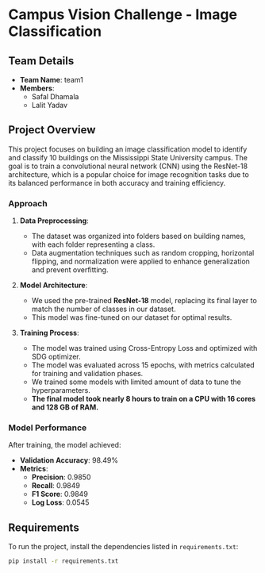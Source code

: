 # Campus Vision Challenge - Image Classification

## Team Details
- **Team Name**: team1
- **Members**:
  - Safal Dhamala
  - Lalit Yadav

## Project Overview
This project focuses on building an image classification model to identify and classify 10 buildings on the Mississippi State University campus. The goal is to train a convolutional neural network (CNN) using the ResNet-18 architecture, which is a popular choice for image recognition tasks due to its balanced performance in both accuracy and training efficiency.

### Approach
1. **Data Preprocessing**:
   - The dataset was organized into folders based on building names, with each folder representing a class.
   - Data augmentation techniques such as random cropping, horizontal flipping, and normalization were applied to enhance generalization and prevent overfitting.

2. **Model Architecture**:
   - We used the pre-trained **ResNet-18** model, replacing its final layer to match the number of classes in our dataset.
   - This model was fine-tuned on our dataset for optimal results.

3. **Training Process**:
   - The model was trained using Cross-Entropy Loss and optimized with SDG optimizer.
   - The model was evaluated across 15 epochs, with metrics calculated for training and validation phases.
   - We trained some models with limited amount of data to tune the hyperparameters.
   - **The final model took nearly 8 hours to train on a CPU with 16 cores and 128 GB of RAM.**

### Model Performance
After training, the model achieved:
- **Validation Accuracy**: 98.49%
- **Metrics**:
  - **Precision**: 0.9850
  - **Recall**: 0.9849
  - **F1 Score**: 0.9849
  - **Log Loss**: 0.0545
## Requirements
To run the project, install the dependencies listed in `requirements.txt`:
```bash
pip install -r requirements.txt
